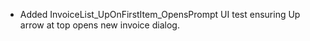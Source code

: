 - Added InvoiceList_UpOnFirstItem_OpensPrompt UI test ensuring Up arrow at top opens new invoice dialog.
